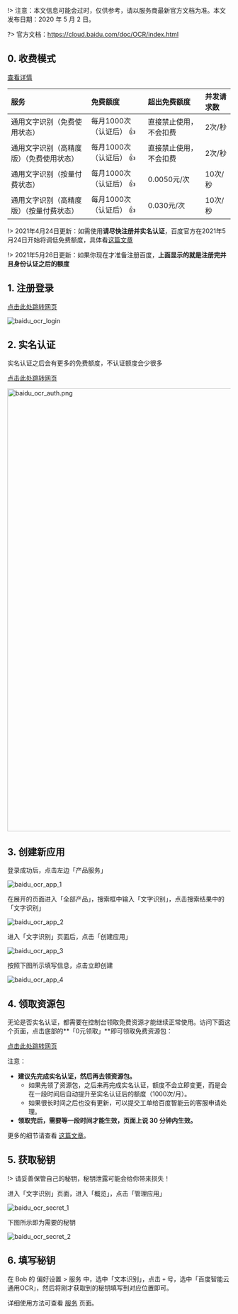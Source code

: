 !> 注意：本文信息可能会过时，仅供参考，请以服务商最新官方文档为准。本文发布日期：2020 年 5 月 2 日。

?> 官方文档：https://cloud.baidu.com/doc/OCR/index.html

## 0. 收费模式

[查看详情](https://cloud.baidu.com/doc/OCR/s/9k3h7xuv6)

| 服务 | 免费额度 | 超出免费额度 | 并发请求数 |
| :-- | :-- | :-- | :-- |
| 通用文字识别（免费使用状态） | 每月1000次（认证后） 👍 | 直接禁止使用，不会扣费 | 2次/秒 |
| 通用文字识别（高精度版）（免费使用状态） | 每月1000次（认证后） 👍  | 直接禁止使用，不会扣费 | 2次/秒 |
| 通用文字识别（按量付费状态） | 每月1000次（认证后） 👍 | 0.0050元/次 | 10次/秒 |
| 通用文字识别（高精度版）（按量付费状态） | 每月1000次（认证后） 👍  | 0.030元/次 | 10次/秒 |

!> 2021年4月24日更新：如需使用**请尽快注册并实名认证**，百度官方在2021年5月24日开始将调低免费额度，具体看[这篇文章](blog/2021-04-26-baidu-ocr-news)

!> 2021年5月26日更新：如果你现在才准备注册百度，**上面显示的就是注册完并且身份认证之后的额度**

## 1. 注册登录

[点击此处跳转网页](https://cloud.baidu.com/)

![baidu_ocr_login](https://cdn.jsdelivr.net/gh/ripperhe/oss@master/2020/0502/baidu_ocr_login.png)

## 2. 实名认证

实名认证之后会有更多的免费额度，不认证额度会少很多

[点击此处跳转网页](https://console.bce.baidu.com/qualify/#/qualify/index)

<img src="https://cdn.jsdelivr.net/gh/ripperhe/oss@master/2021/0426/baidu_ocr_auth.png" alt="baidu_ocr_auth.png" width=1000 />

## 3. 创建新应用

登录成功后，点击左边「产品服务」

![baidu_ocr_app_1](https://cdn.jsdelivr.net/gh/ripperhe/oss@master/2020/0502/baidu_ocr_app_1.png)

在展开的页面进入「全部产品」，搜索框中输入「文字识别」，点击搜索结果中的「文字识别」

![baidu_ocr_app_2](https://cdn.jsdelivr.net/gh/ripperhe/oss@master/2020/0502/baidu_ocr_app_2.png)

进入「文字识别」页面后，点击「创建应用」

![baidu_ocr_app_3](https://cdn.jsdelivr.net/gh/ripperhe/oss@master/2020/0502/baidu_ocr_app_3.png)

按照下图所示填写信息，点击立即创建

![baidu_ocr_app_4](https://cdn.jsdelivr.net/gh/ripperhe/oss@master/2020/0502/baidu_ocr_app_4.png)

## 4. 领取资源包

无论是否实名认证，都需要在控制台领取免费资源才能继续正常使用。访问下面这个页面，点击底部的**「0元领取」**即可领取免费资源包：

[点击此处跳转网页](https://console.bce.baidu.com/ai/#/ai/ocr/overview/resource/getFree)

注意：
* **建议先完成实名认证，然后再去领资源包。**
    * 如果先领了资源包，之后来再完成实名认证，额度不会立即变更，而是会在一段时间后自动提升至实名认证后的额度（1000次/月）。
    * 如果很长时间之后也没有更新，可以提交工单给百度智能云的客服申请处理。
* **领取完后，需要等一段时间才能生效，页面上说 30 分钟内生效。**

更多的细节请查看 [这篇文章](blog/2021-06-23-baidu-ocr-error)。

## 5. 获取秘钥

!> 请妥善保管自己的秘钥，秘钥泄露可能会给你带来损失！

进入「文字识别」页面，进入「概览」，点击「管理应用」

![baidu_ocr_secret_1](https://cdn.jsdelivr.net/gh/ripperhe/oss@master/2020/0502/baidu_ocr_secret_1.png)

下图所示即为需要的秘钥

![baidu_ocr_secret_2](https://cdn.jsdelivr.net/gh/ripperhe/oss@master/2020/0502/baidu_ocr_secret_2.png)

## 6. 填写秘钥

在 Bob 的 偏好设置 > 服务 中，选中「文本识别」，点击 `+` 号，选中「百度智能云通用OCR」，然后将刚才获取到的秘钥填写到对应位置即可。

详细使用方法可查看 [服务](general/quickstart/service) 页面。